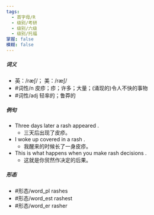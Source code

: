 ```yaml
---
tags:
  - 首字母/R
  - 级别/考研
  - 级别/六级
  - 级别/托福
掌握: false
模糊: false
---
```

##### 词义
- 英：/ræʃ/； 美：/ræʃ/
- #词性/n  皮疹；疹；许多；大量；(涌现的)令人不快的事物
- #词性/adj  轻率的；鲁莽的
##### 例句
- Three days later a rash appeared .
	- 三天后出现了皮疹。
- I woke up covered in a rash .
	- 我醒来的时候长了一身皮疹。
- This is what happens when you make rash decisions .
	- 这就是你贸然作决定的后果。
##### 形态
- #形态/word_pl rashes
- #形态/word_est rashest
- #形态/word_er rasher
